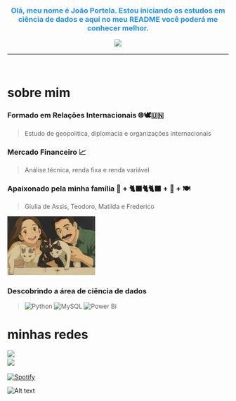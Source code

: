 <div align="center">
  <h3 style="color: #1e90ff">
    Olá, meu nome é João Portela. Estou iniciando os estudos em ciência de dados e aqui no meu README você poderá me conhecer melhor.
  </h3>
</div>

<p align="center">
  <img src="https://github.com/jpedromorlinportela/jpedromorlinportela/blob/c43e5e67be3b7bae2b8102ffc2ac004592bedec8/Rotating_earth_animated_transparent.gif" width="200px"/>
</p>


   ****
       
<br>

# **sobre mim**
### Formado em Relações Internacionais 🌐🕊️🇺🇳  
> Estudo de geopolitica, diplomacia e organizações internacionais

### Mercado Financeiro 📈  
> Análise técnica, renda fixa e renda variável

### Apaixonado pela minha família 👫 + 🐈‍⬛🐈🐈‍⬛ + 🧡 + 🍽️
> Giulia de Assis, Teodoro, Matilda e Frederico
  <img src="https://github.com/jpedromorlinportela/jpedromorlinportela/blob/7d04edca8a261ac8336a92637e7f06e184d79872/ChatGPT%20Image%2013%20de%20jun.%20de%202025%2C%2015_45_23.png" width="200px"/>
  
### Descobrindo a área de ciência de dados
> ![Python](https://img.shields.io/badge/python-3670A0?style=for-the-badge&logo=python&logoColor=ffdd54)
> ![MySQL](https://img.shields.io/badge/mysql-4479A1.svg?style=for-the-badge&logo=mysql&logoColor=white)
> ![Power Bi](https://img.shields.io/badge/power_bi-F2C811?style=for-the-badge&logo=powerbi&logoColor=black)


# **minhas redes**

<a href="https://steamcommunity.com/id/pedroka1996/">
    <img src="https://img.shields.io/badge/Pedroka-black?style=social&logo=steam" />
   <br> 
<a href="https://www.linkedin.com/in/joaopedromorlinportela/">
    <img src="https://img.shields.io/badge/linkedin-%230077B5.svg?style=for-the-badge&logo=linkedin&logoColor=white" />

[![Spotify](https://novatorem-five-eta-38.vercel.app/api/spotify)](https://open.spotify.com/user/jpedroseelig)

![Alt text](https://spotify-recently-played-readme.vercel.app/api?user=jpedroseelig&count=5)


